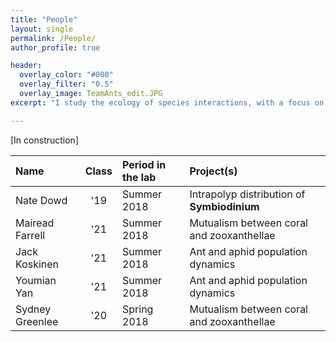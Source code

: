```yaml
---
title: "People"
layout: single
permalink: /People/
author_profile: true

header:
  overlay_color: "#000"
  overlay_filter: "0.5"
  overlay_image: TeamAnts_edit.JPG
excerpt: "I study the ecology of species interactions, with a focus on both  positive species interactions and species interactions across space . . ."

---
```


[In construction]

|Name | Class | Period in the lab | Project(s) |
|:----|:-----:|:------------------|:-----------|
Nate Dowd | '19 | Summer 2018 | Intrapolyp distribution of **Symbiodinium** |
Mairead Farrell | '21 | Summer 2018 | Mutualism between coral and zooxanthellae |
Jack Koskinen | '21 | Summer 2018 | Ant and aphid population dynamics |
Youmian Yan | '21 | Summer 2018 | Ant and aphid population dynamics |
Sydney Greenlee | '20 | Spring 2018 | Mutualism between coral and zooxanthellae |
